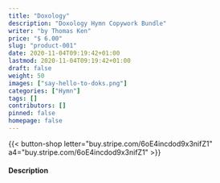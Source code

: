 ```yaml
---
title: "Doxology"
description: "Doxology Hymn Copywork Bundle"
writer: "by Thomas Ken"
price: "$ 6.00"
slug: "product-001"
date: 2020-11-04T09:19:42+01:00
lastmod: 2020-11-04T09:19:42+01:00
draft: false
weight: 50
images: ["say-hello-to-doks.png"]
categories: ["Hymn"]
tags: []
contributors: []
pinned: false
homepage: false
---
```


{{< button-shop letter="buy.stripe.com/6oE4incdod9x3nifZ1" a4="buy.stripe.com/6oE4incdod9x3nifZ1" >}}

</div>
</div>
    <div class="col-md-12 col-lg-10 col-xl-8 pt-sm-5 pt-lg-0">

#### Description
